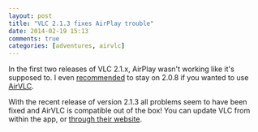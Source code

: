 ```yaml
---
layout: post
title: "VLC 2.1.3 fixes AirPlay trouble"
date: 2014-02-19 15:13
comments: true
categories: [adventures, airvlc]
---
```


In the first two releases of VLC 2.1.x, AirPlay wasn't working like it's supposed to. I even [recommended](/blog/2013/11/13/airvlc-v-dot-1-1-dot-1/) to stay on 2.0.8 if you wanted to use [AirVLC](/airvlc).

With the recent release of version 2.1.3 all problems seem to have been fixed and AirVLC is compatible out of the box! You can update VLC from within the app, or [through their website](http://www.videolan.org/vlc/).